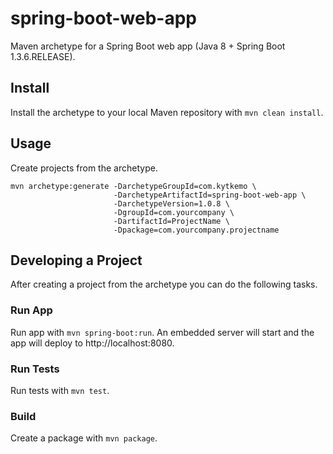 spring-boot-web-app
===================

Maven archetype for a Spring Boot web app (Java 8 + Spring Boot 1.3.6.RELEASE).

## Install

Install the archetype to your local Maven repository with `mvn clean install`.

## Usage

Create projects from the archetype.

    mvn archetype:generate -DarchetypeGroupId=com.kytkemo \
                           -DarchetypeArtifactId=spring-boot-web-app \
                           -DarchetypeVersion=1.0.8 \
                           -DgroupId=com.yourcompany \
                           -DartifactId=ProjectName \
                           -Dpackage=com.yourcompany.projectname

## Developing a Project

After creating a project from the archetype you can do the following tasks.

### Run App

Run app with `mvn spring-boot:run`. An embedded server will start and the app will deploy to http://localhost:8080.

### Run Tests

Run tests with `mvn test`.

### Build

Create a package with `mvn package`.
